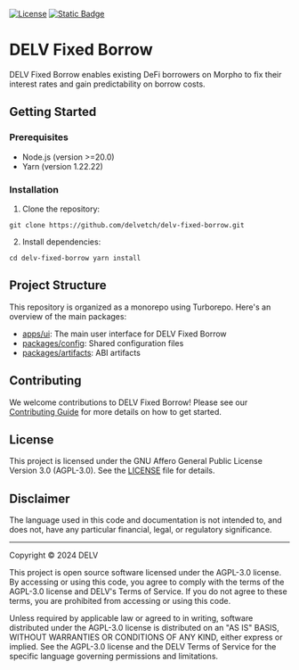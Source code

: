 [![License](https://img.shields.io/badge/License-AGPL%203.0-blue.svg)](https://github.com/delvtech/hyperdrive-frontend/blob/master/LICENSE)
[![Static Badge](https://img.shields.io/badge/DELV-Terms%20Of%20Service-orange)](https://delv-public.s3.us-east-2.amazonaws.com/delv-terms-of-service.pdf)

# DELV Fixed Borrow

DELV Fixed Borrow enables existing DeFi borrowers on Morpho to fix their interest rates and gain predictability on borrow costs.

## Getting Started

### Prerequisites

- Node.js (version >=20.0)
- Yarn (version 1.22.22)

### Installation

1. Clone the repository:

```
git clone https://github.com/delvetch/delv-fixed-borrow.git
```

2. Install dependencies:

```
cd delv-fixed-borrow yarn install
```

## Project Structure

This repository is organized as a monorepo using Turborepo. Here's an overview of the main packages:

- [apps/ui](cci:7://file:///Users/cashdeleon/workspace/delv/fixed-borrow-interface/apps/ui:0:0-0:0): The main user interface for DELV Fixed Borrow
- [packages/config](cci:7://file:///Users/cashdeleon/workspace/delv/fixed-borrow-interface/packages/config:0:0-0:0): Shared configuration files
- [packages/artifacts](cci:7://file:///Users/cashdeleon/workspace/delv/fixed-borrow-interface/packages/artifacts:0:0-0:0): ABI artifacts

## Contributing

We welcome contributions to DELV Fixed Borrow! Please see our [Contributing Guide](CONTRIBUTING.md) for more details on how to get started.

## License

This project is licensed under the GNU Affero General Public License Version 3.0 (AGPL-3.0). See the [LICENSE](LICENSE) file for details.

## Disclaimer

The language used in this code and documentation is not intended to, and does not, have any particular financial, legal, or regulatory significance.

---

Copyright © 2024 DELV

This project is open source software licensed under the AGPL-3.0 license. By accessing or using this code, you agree to comply with the terms of the AGPL-3.0 license and DELV's Terms of Service. If you do not agree to these terms, you are prohibited from accessing or using this code.

Unless required by applicable law or agreed to in writing, software distributed under the AGPL-3.0 license is distributed on an "AS IS" BASIS, WITHOUT WARRANTIES OR CONDITIONS OF ANY KIND, either express or implied. See the AGPL-3.0 license and the DELV Terms of Service for the specific language governing permissions and limitations.
